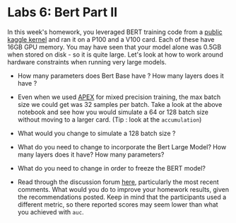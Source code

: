 # Labs 6: Bert Part II

In this week's homework, you leveraged BERT training code from a [public kaggle kernel](https://www.kaggle.com/yuval6967/toxic-bert-plain-vanila) and ran it on a P100 and a V100 card. Each of these have 16GB GPU memory. You may have seen that your model alone was 0.5GB when stored on disk - so it is quite large. Let's look at how to work around hardware constraints when running very large models.   
  
* How many parameters does Bert Base have ? How many layers does it have ?
  
* Even when we used [APEX](https://github.com/NVIDIA/apex) for mixed precision training, the max batch size we could get was 32 samples per batch. Take a look at the above notebook and see how you would simulate a 64 or 128 batch size without moving to a larger card. (Tip : look at the `accumulation`)
   
* What would you change to simulate a 128 batch size ?

* What do you need to change to incorporate the Bert Large Model?  How many layers does it have? How many parameters?

* What do you need to change in order to freeze the BERT model?
   
* Read through the discussion forum [here](https://www.kaggle.com/c/jigsaw-unintended-bias-in-toxicity-classification/discussion/93339), particularly the most recent comments. What would you do to improve your homework results, given the recommendations posted. Keep in mind that the participants used a different metric, so there reported scores may seem lower than what you achieved with `auc`.
